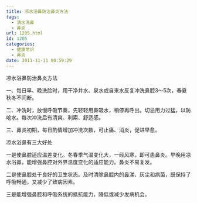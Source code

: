 ```yaml
---
title: 凉水浴鼻防治鼻炎方法
tags:
  - 清水洗鼻
  - 鼻炎
url: 1205.html
id: 1205
categories:
  - 健康常识
  - 鼻炎
date: 2011-11-11 00:59:29
---
```


凉水浴鼻防治鼻炎方法  
  
一、每日早、晚洗脸时，用干净井水、泉水或自来水反复冲洗鼻腔3～5次，春夏秋冬不间断。  
  
二、冲洗时，放慢呼吸节奏，先轻轻用鼻吸水，稍停再呼出。切忌用力过猛，以防呛水。每次冲洗后有清爽、利索、舒适感。  
  
  
  
三、鼻炎初期，每日酌情增加冲洗次数，可止痛、消炎，促进早愈。  
  
凉水浴鼻有三大好处  
  
一是使鼻腔适应温差变化。冬春季气温变化大，一经风寒，即可患鼻炎。早晚用凉水浴鼻，能增强鼻腔对外界温度变化的适应能力。鼻炎不易复发。  
  
二是使鼻腔处于良好的卫生状态。及时清除鼻腔内的鼻涕、灰尘和病菌，既保持了呼吸畅通，又减少了致病因素。  
  
三是能增强鼻腔和呼吸系统的抵抗能力，降低或减少发病机会。
